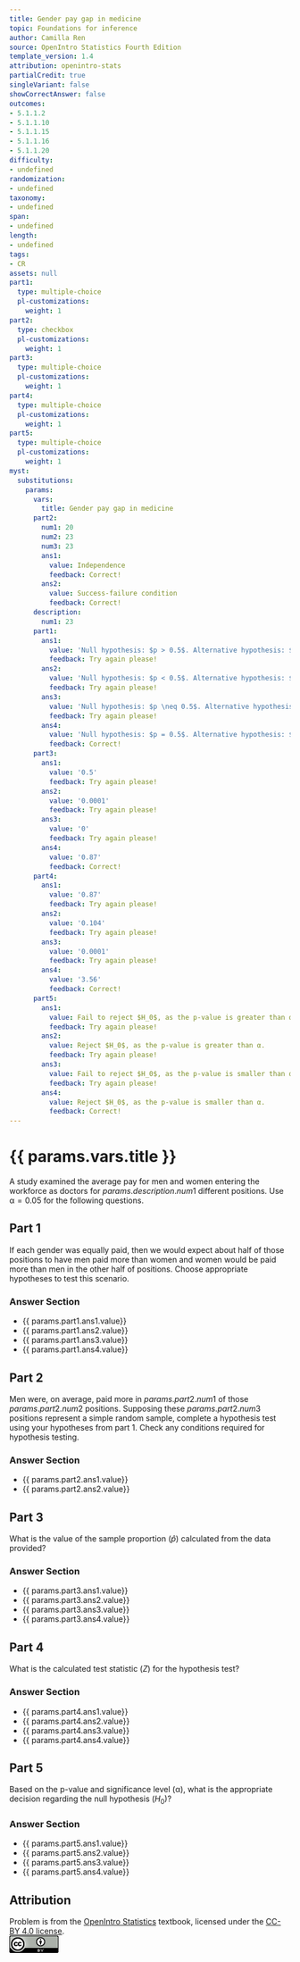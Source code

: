 ```yaml
---
title: Gender pay gap in medicine
topic: Foundations for inference
author: Camilla Ren
source: OpenIntro Statistics Fourth Edition
template_version: 1.4
attribution: openintro-stats
partialCredit: true
singleVariant: false
showCorrectAnswer: false
outcomes:
- 5.1.1.2
- 5.1.1.10
- 5.1.1.15
- 5.1.1.16
- 5.1.1.20
difficulty:
- undefined
randomization:
- undefined
taxonomy:
- undefined
span:
- undefined
length:
- undefined
tags:
- CR
assets: null
part1:
  type: multiple-choice
  pl-customizations:
    weight: 1
part2:
  type: checkbox
  pl-customizations:
    weight: 1
part3:
  type: multiple-choice
  pl-customizations:
    weight: 1
part4:
  type: multiple-choice
  pl-customizations:
    weight: 1
part5:
  type: multiple-choice
  pl-customizations:
    weight: 1
myst:
  substitutions:
    params:
      vars:
        title: Gender pay gap in medicine
      part2:
        num1: 20
        num2: 23
        num3: 23
        ans1:
          value: Independence
          feedback: Correct!
        ans2:
          value: Success-failure condition
          feedback: Correct!
      description:
        num1: 23
      part1:
        ans1:
          value: 'Null hypothesis: $p > 0.5$. Alternative hypothesis: $p < 0.5$.'
          feedback: Try again please!
        ans2:
          value: 'Null hypothesis: $p < 0.5$. Alternative hypothesis: $p > 0.5$.'
          feedback: Try again please!
        ans3:
          value: 'Null hypothesis: $p \neq 0.5$. Alternative hypothesis: $p = 0.5$.'
          feedback: Try again please!
        ans4:
          value: 'Null hypothesis: $p = 0.5$. Alternative hypothesis: $p \neq 0.5$.'
          feedback: Correct!
      part3:
        ans1:
          value: '0.5'
          feedback: Try again please!
        ans2:
          value: '0.0001'
          feedback: Try again please!
        ans3:
          value: '0'
          feedback: Try again please!
        ans4:
          value: '0.87'
          feedback: Correct!
      part4:
        ans1:
          value: '0.87'
          feedback: Try again please!
        ans2:
          value: '0.104'
          feedback: Try again please!
        ans3:
          value: '0.0001'
          feedback: Try again please!
        ans4:
          value: '3.56'
          feedback: Correct!
      part5:
        ans1:
          value: Fail to reject $H_0$, as the p-value is greater than α.
          feedback: Try again please!
        ans2:
          value: Reject $H_0$, as the p-value is greater than α.
          feedback: Try again please!
        ans3:
          value: Fail to reject $H_0$, as the p-value is smaller than α.
          feedback: Try again please!
        ans4:
          value: Reject $H_0$, as the p-value is smaller than α.
          feedback: Correct!
---
```

# {{ params.vars.title }}
A study examined the average pay for men and women entering the workforce as doctors for ${{ params.description.num1 }}$ different positions. Use α$=0.05$ for the following questions.

## Part 1

If each gender was equally paid, then we would expect about half of those positions to have men paid more than women and women would be paid more than men in the other half of positions. Choose appropriate hypotheses to test this scenario.

### Answer Section

- {{ params.part1.ans1.value}}
- {{ params.part1.ans2.value}}
- {{ params.part1.ans3.value}}
- {{ params.part1.ans4.value}}

## Part 2

Men were, on average, paid more in ${{ params.part2.num1 }}$ of those ${{ params.part2.num2 }}$ positions. Supposing these ${{ params.part2.num3 }}$ positions represent a simple random sample, complete a hypothesis test using your hypotheses from part 1. Check any conditions required for hypothesis testing.

### Answer Section

- {{ params.part2.ans1.value}}
- {{ params.part2.ans2.value}}

## Part 3

What is the value of the sample proportion ($\hat{p}$) calculated from the data provided?

### Answer Section

- {{ params.part3.ans1.value}}
- {{ params.part3.ans2.value}}
- {{ params.part3.ans3.value}}
- {{ params.part3.ans4.value}}

## Part 4

What is the calculated test statistic ($Z$) for the hypothesis test?

### Answer Section

- {{ params.part4.ans1.value}}
- {{ params.part4.ans2.value}}
- {{ params.part4.ans3.value}}
- {{ params.part4.ans4.value}}

## Part 5

Based on the p-value and significance level (α), what is the appropriate decision regarding the null hypothesis ($H_0$)?

### Answer Section

- {{ params.part5.ans1.value}}
- {{ params.part5.ans2.value}}
- {{ params.part5.ans3.value}}
- {{ params.part5.ans4.value}}

## Attribution

Problem is from the [OpenIntro Statistics](https://openintro.org/book/os/) textbook, licensed under the [CC-BY 4.0 license](https://creativecommons.org/licenses/by/4.0/).<br>![Image representing the Creative Commons 4.0 BY license.](https://raw.githubusercontent.com/firasm/bits/master/by.png)